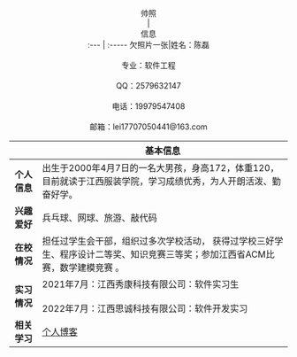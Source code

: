 <div align=center>
 
<div align=center>帅照</div>| <div align=center>信息</div>
:--- | :-----
 欠照片一张|姓名：陈磊  <br><br> 专业：软件工程<br><br> QQ：2579632147<br><br> 电话：19979547408<br><br> 邮箱：lei17707050441@163.com
 
||<div align=center>基本信息</div>|
|:-:|:----------|
|**个人信息**|出生于2000年4月7日的一名大男孩，身高172，体重120，目前就读于江西服装学院，学习成绩优秀，为人开朗活泼、勤奋好学。|
|**兴趣爱好**|兵乓球、网球、旅游、敲代码|
|**在校情况**|担任过学生会干部，组织过多次学校活动， 获得过学校三好学生、程序设计二等奖、知识竞赛三等奖；参加江西省ACM比赛，数学建模竞赛 。|
|**实习情况**|2021年7月：江西秀康科技有限公司：软件实习生<br><br>2022年7月：江西思诚科技有限公司：软件开发实习|
|**相关学习**|[个人博客](https://blog.csdn.net/chenlei456)

